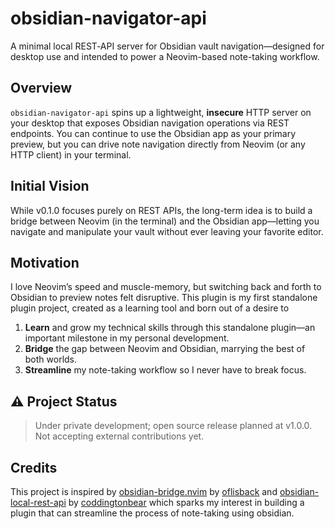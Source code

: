 # obsidian-navigator-api

A minimal local REST‐API server for Obsidian vault navigation—designed for desktop use and intended to power a Neovim-based note-taking workflow.

## Overview

`obsidian-navigator-api` spins up a lightweight, **insecure** HTTP server on your desktop that exposes Obsidian navigation operations via REST endpoints. You can continue to use the Obsidian app as your primary preview, but you can drive note navigation directly from Neovim (or any HTTP client) in your terminal.

## Initial Vision

While v0.1.0 focuses purely on REST APIs, the long-term idea is to build a bridge between Neovim (in the terminal) and the Obsidian app—letting you navigate and manipulate your vault without ever leaving your favorite editor.

## Motivation

I love Neovim’s speed and muscle-memory, but switching back and forth to Obsidian to preview notes felt disruptive.
This plugin is my first standalone plugin project, created as a learning tool and born out of a desire to

1. **Learn** and grow my technical skills through this standalone plugin—an important milestone in my personal development.
2. **Bridge** the gap between Neovim and Obsidian, marrying the best of both worlds.
3. **Streamline** my note-taking workflow so I never have to break focus.

## ⚠️ Project Status

> Under private development; open source release planned at v1.0.0.
> Not accepting external contributions yet.

## Credits

This project is inspired by [obsidian-bridge.nvim](https://github.com/oflisback/obsidian-bridge.nvim) by [oflisback](https://github.com/oflisback) and [obsidian-local-rest-api](https://github.com/coddingtonbear/obsidian-local-rest-api) by [coddingtonbear](https://github.com/coddingtonbear) which sparks my interest in building a plugin that can streamline the process of note-taking using obsidian.
